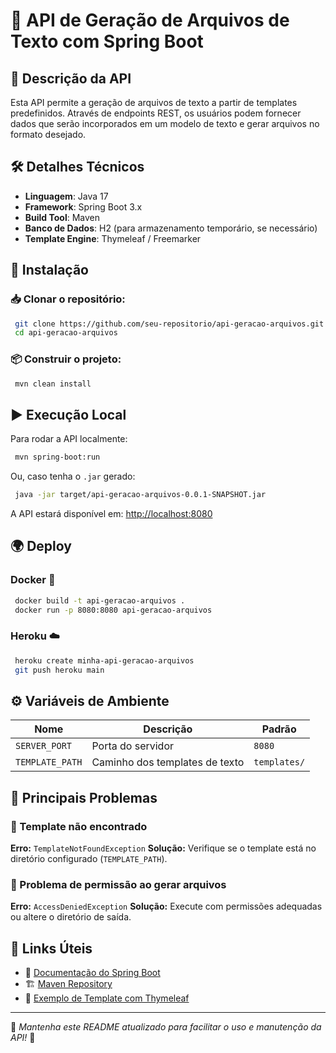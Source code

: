 # 📝 API de Geração de Arquivos de Texto com Spring Boot

## 📖 Descrição da API

Esta API permite a geração de arquivos de texto a partir de templates predefinidos. Através de endpoints REST, os usuários podem fornecer dados que serão incorporados em um modelo de texto e gerar arquivos no formato desejado.

## 🛠️ Detalhes Técnicos

- **Linguagem**: Java 17
- **Framework**: Spring Boot 3.x
- **Build Tool**: Maven
- **Banco de Dados**: H2 (para armazenamento temporário, se necessário)
- **Template Engine**: Thymeleaf / Freemarker

## 🚀 Instalação

### 📥 Clonar o repositório:

```sh
 git clone https://github.com/seu-repositorio/api-geracao-arquivos.git
 cd api-geracao-arquivos
```

### 📦 Construir o projeto:

```sh
 mvn clean install
```

## ▶️ Execução Local

Para rodar a API localmente:

```sh
 mvn spring-boot:run
```

Ou, caso tenha o `.jar` gerado:

```sh
 java -jar target/api-geracao-arquivos-0.0.1-SNAPSHOT.jar
```

A API estará disponível em: [http://localhost:8080](http://localhost:8080)

## 🌍 Deploy

### Docker 🐳

```sh
 docker build -t api-geracao-arquivos .
 docker run -p 8080:8080 api-geracao-arquivos
```

### Heroku ☁️

```sh
 heroku create minha-api-geracao-arquivos
 git push heroku main
```

## ⚙️ Variáveis de Ambiente

| Nome            | Descrição                      | Padrão       |
| --------------- | ------------------------------ | ------------ |
| `SERVER_PORT`   | Porta do servidor              | `8080`       |
| `TEMPLATE_PATH` | Caminho dos templates de texto | `templates/` |

## 🚧 Principais Problemas

### 🛑 Template não encontrado

**Erro:** `TemplateNotFoundException` **Solução:** Verifique se o template está no diretório configurado (`TEMPLATE_PATH`).

### 🔄 Problema de permissão ao gerar arquivos

**Erro:** `AccessDeniedException` **Solução:** Execute com permissões adequadas ou altere o diretório de saída.

## 🔗 Links Úteis

- 📜 [Documentação do Spring Boot](https://spring.io/projects/spring-boot)
- 🏗️ [Maven Repository](https://mvnrepository.com/)
- 📂 [Exemplo de Template com Thymeleaf](https://www.thymeleaf.org/)

---

📌 *Mantenha este README atualizado para facilitar o uso e manutenção da API!* 🚀

